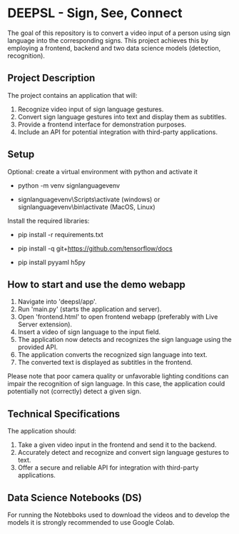 # DEEPSL - Sign, See, Connect

The goal of this repository is to convert a video input of a person using sign language into the corresponding signs. This project achieves this by employing a frontend, backend and two data science models (detection, recognition).

## Project Description

The project contains an application that will:

1. Recognize video input of sign language gestures.
2. Convert sign language gestures into text and display them as subtitles.
3. Provide a frontend interface for demonstration purposes.
4. Include an API for potential integration with third-party applications.

## Setup

Optional: create a virtual environment with python and activate it

- python -m venv signlanguagevenv

- signlanguagevenv\Scripts\activate (windows) or signlanguagevenv\bin\activate (MacOS, Linux)

Install the required libraries:

- pip install -r requirements.txt

- pip install -q git+https://github.com/tensorflow/docs

- pip install pyyaml h5py

## How to start and use the demo webapp

1. Navigate into 'deepsl/app'.
2. Run 'main.py' (starts the application and server).
3. Open 'frontend.html' to open frontend webapp (preferably with Live Server extension).
6. Insert a video of sign language to the input field.
7. The application now detects and recognizes the sign language using the provided API.
8. The application converts the recognized sign language into text.
9. The converted text is displayed as subtitles in the frontend.

Please note that poor camera quality or unfavorable lighting conditions can impair the recognition of sign language. In this case, the application could potentially not (correctly) detect a given sign.

## Technical Specifications

The application should:

1. Take a given video input in the frontend and send it to the backend.
2. Accurately detect and recognize and convert sign language gestures to text.
4. Offer a secure and reliable API for integration with third-party applications.

## Data Science Notebooks (DS)

For running the Notebboks used to download the videos and to develop the models it is strongly recommended to use Google Colab.
